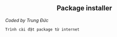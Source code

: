 ## <center>Package installer</center>

*Coded by Trung Đức*
```
Trình cài đặt package từ internet
```